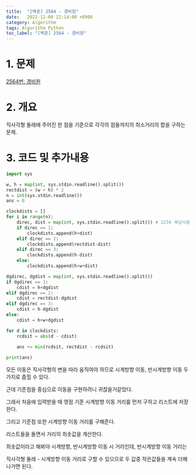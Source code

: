 ```yaml
---
title:  "[백준] 2564 - 경비원"
date:   2022-12-09 22:14:00 +0900
category: Algorithm
tags: Algorithm Python
toc_label: "[백준] 2564 - 경비원"
---
```


# 1. 문제
[2564번: 경비원](https://www.acmicpc.net/problem/2564)



# 2. 개요
직사각형 둘레에 주어진 한 점을 기준으로 각각의 점들까지의 최소거리의 합을 구하는 문제.



# 3. 코드 및 추가내용
```python
import sys

w, h = map(int, sys.stdin.readline().split())
rectdist = (w + h) * 2
n = int(sys.stdin.readline())
ans = 0

clockdists = []
for i in range(n):
    direc, dist = map(int, sys.stdin.readline().split()) # 1234 북남서동
    if direc == 1:
        clockdists.append(h+dist)
    elif direc == 2:
        clockdists.append(rectdist-dist)
    elif direc == 3:
        clockdists.append(h-dist)
    else:
        clockdists.append(h+w+dist)

dgdirec, dgdist = map(int, sys.stdin.readline().split())
if dgdirec == 1:
    cdist = h+dgdist
elif dgdirec == 2:
    cdist = rectdist-dgdist
elif dgdirec == 3:
    cdist = h-dgdist
else:
    cdist = h+w+dgdist

for d in clockdists:
    rcdsit = abs(d - cdist)

    ans += min(rcdsit, rectdist - rcdsit)
    
print(ans)
```

모든 이동은 직사각형의 변을 따라 움직여야 하므로 시계방향 이동, 반시계방향 이동 두 가지로 좁힐 수 있다.

근데 기준점을 중심으로 이동을 구현하려니 귀찮을거같았다.

그래서 처음에 입력받을 때 영점 기준 시계방향 이동 거리를 먼저 구하고 리스트에 저장한다.

그리고 기준점 또한 시계방향 이동 거리를 구해준다.

리스트들을 돌면서 거리의 최솟값을 계산한다.

최솟값이라고 해봐야 시계방향, 반시계방향 이동 시 거리인데, 반시계방향 이동 거리는

직사각형 둘레 - 시계방향 이동 거리로 구할 수 있으므로 두 값중 작은값들을 계속 더해나가면 된다.